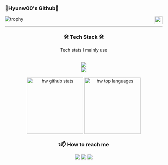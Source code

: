 
<div align="left">

  <h3>🐲Hyunw00's Github🐉</h3>
  <img align="right" width="25" src="https://github.com/seondal/seondal/assets/75469131/f3735e2a-2fb1-4e7f-bbea-81f5698213b0" />
</div>

<div align="left">

  ![trophy](https://github-profile-trophy.vercel.app/?username=Hyuunw00&row=1&column=5)
</div>


---


<div align="center">
   <h3 align="center"> 🛠 Tech Stack 🛠</h3>
  <p align="center"> Tech stats I mainly use</p>
  
<!-- <img src="https://img.shields.io/badge/html5-E34F26?style=flat-square&logo=html5&logoColor=white" /> 
 <img src="https://img.shields.io/badge/css3-1572B6?style=flat-square&logo=css3&logoColor=white" /> 
  <img src="https://img.shields.io/badge/javascript-F7DF1E?style=flat-square&logo=javascript&logoColor=20232a"/>
 -->
 


<br/>
<img src="https://skillicons.dev/icons?i=react,vue,js,ts" />

<br/>
 <img src="https://skillicons.dev/icons?i=tailwind,styledcomponents,supabase,firebase" />

</br>


<!-- <img src="https://img.shields.io/badge/Next.js-000000?style=for-the-badge&logo=Next.js&logoColor=white" /> !-->

  </div>

</br>

<div  align="center">
  <img
  align="center"
  style="height:180px"
  src="https://github-readme-stats.vercel.app/api?username=hyuunw00&show_icons=true&hide_border=true&bg_color=solid,E6FFE6,DAF7A6&title_color=008000&text_color=006400&icon_color=32CD32"
  alt="hw github stats"
/>
  <img
    align="center"
    style="height:180px"
    src="https://github-readme-stats.vercel.app/api/top-langs/?username=hyuunw00&layout=compact&hide_border=true&bg_color=solid,E6FFE6,DAF7A6&title_color=008000&text_color=006400&icon_color=32CD32"
    alt="hw top languages"
  />
</div>




<div align="center">
  <h3 align="center"><b>📞📫 How to reach me</b></h3>
<a href="mailto:khwland0900@gmail.com"> <img src="https://img.shields.io/badge/Gmail-d14836?style=flat-square&logo=Gmail&logoColor=white&link=mailto:khwland090@gmail.com"/></a>
<a href="https://until.blog/@hyunw00/"><img src="https://img.shields.io/badge/until-000000?style=flat-square&logo=until&logoColor=white"/></a>
<a href="https://velog.io/@khw090/posts/"><img src="https://img.shields.io/badge/velog-3FCF8E?style=flat-square&logo=velog&logoColor=white"/></a>
</div>
 






<!-- [![Velog's GitHub stats](https://velog-readme-stats.vercel.app/api?name=khw090)](https://velog.io/@khw090/posts) -->

<!-- <h3 align="right">🛠 Tools 🛠</h3>
<div align="center">
  <img src="https://img.shields.io/badge/git-F05033.svg?style=for-the-badge&logo=git&logoColor=white" />
  <img src="https://img.shields.io/badge/github-181717.svg?style=for-the-badge&logo=github&logoColor=white" />
  <img src="https://img.shields.io/badge/Notion-F3F3F3.svg?style=for-the-badge&logo=notion&logoColor=black" />
    <img src="https://img.shields.io/badge/figma-F24E1E.svg?style=for-the-badge&logo=figma&logoColor=white" />
  <img src="https://img.shields.io/badge/VSCode-2C2C32.svg?style=for-the-badge&logo=visual-studio-code&logoColor=22ABF3" />
  
</div>


<br>

<h3 align="center">📫 Contact 📫</h3>
<div align="center">
<a href="mailto:khwland090@gmail.com">
    <img
      src="https://img.shields.io/badge/khwland090@gmail.com-D14836?style=for-the-badge&logo=gmail&logoColor=white"/>&nbsp
  </a>
</div>

<br>

<h3 align="center">💻 DEV's log 💻</h3>
<div align="center">
   <a href="https://velog.io/@khw090">
    <img src="https://img.shields.io/badge/Velog-1EBC8F?style=for-the-badge&logo=velog&logoColor=white" />&nbsp
  </a>
</div>
  



<br>

-->



